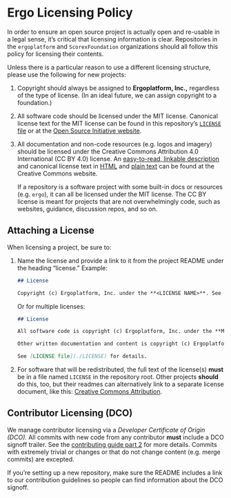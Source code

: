 # Ergo Licensing Policy

In order to ensure an open source project is actually open and re-usable in a legal sense, 
it’s critical that licensing information is clear. 
Repositories in the `ergoplatform` and `ScorexFoundation` organizations should all follow this policy 
for licensing their contents.

Unless there is a particular reason to use a different licensing structure, please use 
the following for new projects:

1. Copyright should always be assigned to **Ergoplatform, Inc.,** regardless of the type of license. 
(In an ideal future, we can assign copyright to a foundation.)

2. All software code should be licensed under the MIT license. Canonical license text for 
the MIT license can be found in this repository’s [`LICENSE` file](../LICENSE) or at the 
[Open Source Initiative website](https://opensource.org/licenses/MIT).

3. All documentation and non-code resources (e.g. logos and imagery) should be licensed under 
the Creative Commons Attribution 4.0 International (CC BY 4.0) license. 
An [easy-to-read, linkable description](https://creativecommons.org/licenses/by-sa/4.0/) 
and canonical license text in [HTML](https://creativecommons.org/licenses/by/4.0/legalcode) 
and [plain text](https://creativecommons.org/licenses/by/4.0/legalcode.txt) can be found at 
the Creative Commons website.

    If a repository is a software project with some built-in docs or resources (e.g. `ergo`), 
    it can all be licensed under the MIT license. The CC BY license is meant for projects that 
    are not overwhelmingly code, such as websites, guidance, discussion repos, and so on.


## Attaching a License

When licensing a project, be sure to:

1. Name the license and provide a link to it from the project README under the heading “license.” Example:

    ```md
    ## License
    
    Copyright (c) Ergoplatform, Inc. under the **<LICENSE NAME>**. See [LICENSE file](./LICENSE) for details.
    ```
    
    Or for multiple licenses:
    
    ```md
    ## License
    
    All software code is copyright (c) Ergoplatform, Inc. under the **MIT license**.
    
    Other written documentation and content is copyright (c) Ergoplatform, Inc. under the **Creative Commons Attribution License**.
    
    See [LICENSE file](./LICENSE) for details.
    ```

2. For software that will be redistributed, the full text of the license(s) **must** be in a file named 
`LICENSE` in the repository root. Other projects **should** do this, too, but their readmes can alternatively 
link to a separate license document, like this: [Creative Commons Attribution](https://creativecommons.org/licenses/by/4.0/).


## Contributor Licensing (DCO)

We manage contributor licensing via a *Developer Certificate of Origin (DCO).* 
All commits with new code from any contributor **must** include a DCO signoff trailer. 
See the [contributing guide part 2](../CONTRIBUTING-2.md#a-license-and-a-signed-off-by-trailers-are-required) 
for more details. Commits with extremely trivial or changes or that do not change content (e.g. merge commits) are excepted.

If you’re setting up a new repository, make sure the README includes a link to our contribution guidelines 
so people can find information about the DCO signoff.
